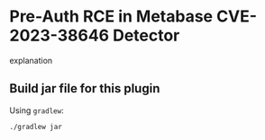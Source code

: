 # Pre-Auth RCE in Metabase CVE-2023-38646 Detector

explanation

## Build jar file for this plugin

Using `gradlew`:

```shell
./gradlew jar
```

